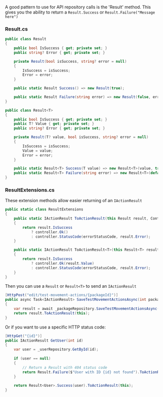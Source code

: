 A good pattern to use for API repository calls is the 'Result' method.  This gives you the ability to return a `Result.Success` or `Result.Failure("Message here")`

### Result.cs
```csharp
public class Result
{
	public bool IsSuccess { get; private set; }
	public string? Error { get; private set; }

	private Result(bool isSuccess, string? error = null)
	{
		IsSuccess = isSuccess;
		Error = error;
	}

	public static Result Success() => new Result(true);

	public static Result Failure(string error) => new Result(false, error);
}

public class Result<T>
{
	public bool IsSuccess { get; private set; }
	public T? Value { get; private set; }
	public string? Error { get; private set; }

	private Result(T? value, bool isSuccess, string? error = null)
	{
		IsSuccess = isSuccess;
		Value = value;
		Error = error;
	}

	public static Result<T> Success(T value) => new Result<T>(value, true);
	public static Result<T> Failure(string error) => new Result<T>(default, false, error);
}
```

### ResultExtensions.cs
These extension methods allow easier returning of an `IActionResult`
```csharp
public static class ResultExtensions
{
	public static IActionResult ToActionResult(this Result result, ControllerBase controller, int errorStatusCode = 500)
	{
		return result.IsSuccess
			? controller.Ok()
			: controller.StatusCode(errorStatusCode, result.Error);
	}

	public static IActionResult ToActionResult<T>(this Result<T> result, ControllerBase controller, int errorStatusCode = 500)
	{
		return result.IsSuccess
			? controller.Ok(result.Value)
			: controller.StatusCode(errorStatusCode, result.Error);
	}
}
```

Then you can use a `Result` or `Result<T>` to send an `IActionResult`

```csharp
[HttpPost("edit/test-movement-actions/{packageId}")]
public async Task<IActionResult> SaveTestMovementActionsAsync(int packageId, TestMovementDto dto)
{
	var result = await _packageRepository.SaveTestMovementActionsAsync(packageId, dto);
	return result.ToActionResult(this);
}
```

Or if you want to use a specific HTTP status code:

```csharp
[HttpGet("{id}")]
public IActionResult GetUser(int id)
{
    var user = _userRepository.GetById(id);
    
    if (user == null)
    {
        // Return a Result with 404 status code
        return Result.Failure($"User with ID {id} not found").ToActionResult(this, 404);
    }
    
    return Result<User>.Success(user).ToActionResult(this);
}
```